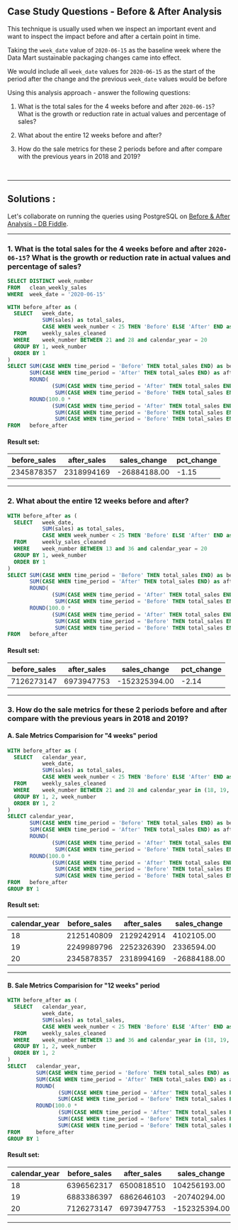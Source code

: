 ## Case Study Questions - Before & After Analysis

This technique is usually used when we inspect an important event and want to inspect the impact before and after a certain point in time.

Taking the `week_date` value of `2020-06-15` as the baseline week where the Data Mart sustainable packaging changes came into effect.

We would include all `week_date` values for `2020-06-15` as the start of the period after the change and the previous `week_date` values would be before

Using this analysis approach - answer the following questions:


1. What is the total sales for the 4 weeks before and after `2020-06-15`? What is the growth or reduction rate in actual values and percentage of sales?

2. What about the entire 12 weeks before and after?

3. How do the sale metrics for these 2 periods before and after compare with the previous years in 2018 and 2019?

<br>


--- 


## Solutions :

Let's collaborate on running the queries using PostgreSQL on [Before & After Analysis - DB Fiddle](https://www.db-fiddle.com/f/gH6urwAb5ewMiSchV4i6Xz/15).

---

### 1. What is the total sales for the 4 weeks before and after `2020-06-15`? What is the growth or reduction rate in actual values and percentage of sales?


```sql
SELECT DISTINCT week_number
FROM   clean_weekly_sales
WHERE  week_date = '2020-06-15' 
```

```sql
WITH before_after as (
  SELECT   week_date,
           SUM(sales) as total_sales,
           CASE WHEN week_number < 25 THEN 'Before' ELSE 'After' END as time_period
  FROM     weekly_sales_cleaned
  WHERE    week_number BETWEEN 21 and 28 and calendar_year = 20
  GROUP BY 1, week_number
  ORDER BY 1
)
SELECT SUM(CASE WHEN time_period = 'Before' THEN total_sales END) as before_sales,
       SUM(CASE WHEN time_period = 'After' THEN total_sales END) as after_sales,
       ROUND(
              (SUM(CASE WHEN time_period = 'After' THEN total_sales END) - 
               SUM(CASE WHEN time_period = 'Before' THEN total_sales END)), 2) as sales_change,
       ROUND(100.0 * 
              (SUM(CASE WHEN time_period = 'After' THEN total_sales END) - 
               SUM(CASE WHEN time_period = 'Before' THEN total_sales END)) / 
               SUM(CASE WHEN time_period = 'Before' THEN total_sales END), 2) as pct_change
FROM   before_after
```

#### Result set:

before_sales |	after_sales |	sales_change |	pct_change |
--|--|--|--|
2345878357 |	2318994169 |	-26884188.00 |	-1.15 |

---

### 2. What about the entire 12 weeks before and after?

```sql
WITH before_after as (
  SELECT   week_date,
           SUM(sales) as total_sales,
           CASE WHEN week_number < 25 THEN 'Before' ELSE 'After' END as time_period
  FROM     weekly_sales_cleaned
  WHERE    week_number BETWEEN 13 and 36 and calendar_year = 20
  GROUP BY 1, week_number
  ORDER BY 1
)
SELECT SUM(CASE WHEN time_period = 'Before' THEN total_sales END) as before_sales,
       SUM(CASE WHEN time_period = 'After' THEN total_sales END) as after_sales,
       ROUND(
              (SUM(CASE WHEN time_period = 'After' THEN total_sales END) - 
               SUM(CASE WHEN time_period = 'Before' THEN total_sales END)), 2) as sales_change,
       ROUND(100.0 * 
              (SUM(CASE WHEN time_period = 'After' THEN total_sales END) - 
               SUM(CASE WHEN time_period = 'Before' THEN total_sales END)) / 
               SUM(CASE WHEN time_period = 'Before' THEN total_sales END), 2) as pct_change
FROM   before_after
```

#### Result set:

before_sales |	after_sales |	sales_change |	pct_change |
--|--|--|--|
7126273147 |	6973947753 |	-152325394.00 |	-2.14 |

---

### 3. How do the sale metrics for these 2 periods before and after compare with the previous years in 2018 and 2019?

#### A. Sale Metrics Comparision for "4 weeks" period

```sql
WITH before_after as (
  SELECT   calendar_year,
           week_date,
           SUM(sales) as total_sales,
           CASE WHEN week_number < 25 THEN 'Before' ELSE 'After' END as time_period
  FROM     weekly_sales_cleaned
  WHERE    week_number BETWEEN 21 and 28 and calendar_year in (18, 19, 20)
  GROUP BY 1, 2, week_number
  ORDER BY 1, 2
)
SELECT calendar_year,
       SUM(CASE WHEN time_period = 'Before' THEN total_sales END) as before_sales,
       SUM(CASE WHEN time_period = 'After' THEN total_sales END) as after_sales,
       ROUND(
              (SUM(CASE WHEN time_period = 'After' THEN total_sales END) - 
               SUM(CASE WHEN time_period = 'Before' THEN total_sales END)), 2) as sales_change,
       ROUND(100.0 * 
              (SUM(CASE WHEN time_period = 'After' THEN total_sales END) - 
               SUM(CASE WHEN time_period = 'Before' THEN total_sales END)) / 
               SUM(CASE WHEN time_period = 'Before' THEN total_sales END), 2) as pct_change
FROM   before_after
GROUP BY 1
```

#### Result set:

calendar_year |	before_sales |	after_sales |	sales_change |	pct_change |
--|--|--|--|--|
18 |	2125140809 |	2129242914 |	4102105.00 |	0.19 |
19 |	2249989796 |	2252326390 |	2336594.00 |	0.10 |
20 |	2345878357 |	2318994169 |	-26884188.00 |	-1.15 |


---

#### B. Sale Metrics Comparision for "12 weeks" period

```sql
WITH before_after as (
  SELECT   calendar_year, 
           week_date,
           SUM(sales) as total_sales,
           CASE WHEN week_number < 25 THEN 'Before' ELSE 'After' END as time_period
  FROM     weekly_sales_cleaned
  WHERE    week_number BETWEEN 13 and 36 and calendar_year in (18, 19, 20)
  GROUP BY 1, 2, week_number
  ORDER BY 1, 2
)
SELECT   calendar_year,
         SUM(CASE WHEN time_period = 'Before' THEN total_sales END) as before_sales,
         SUM(CASE WHEN time_period = 'After' THEN total_sales END) as after_sales,
         ROUND(
                (SUM(CASE WHEN time_period = 'After' THEN total_sales END) - 
                SUM(CASE WHEN time_period = 'Before' THEN total_sales END)), 2) as sales_change,
         ROUND(100.0 * 
                (SUM(CASE WHEN time_period = 'After' THEN total_sales END) - 
                SUM(CASE WHEN time_period = 'Before' THEN total_sales END)) / 
                SUM(CASE WHEN time_period = 'Before' THEN total_sales END), 2) as pct_change
FROM     before_after
GROUP BY 1
```

#### Result set:

calendar_year |	before_sales |	after_sales |	sales_change |	pct_change |
--|--|--|--|--|
18 |	6396562317 |	6500818510 |	104256193.00 |	1.63 |
19 |	6883386397 |	6862646103 |	-20740294.00 |	-0.30 |
20 |	7126273147 |	6973947753 |	-152325394.00 |	-2.14 |

---


